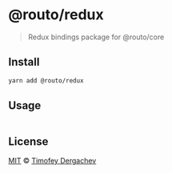 # @routo/redux

> Redux bindings package for @routo/core

## Install

```sh
yarn add @routo/redux
```

## Usage

```js
```

## License

[MIT](LICENSE.md) © [Timofey Dergachev](https://exeto.me)
